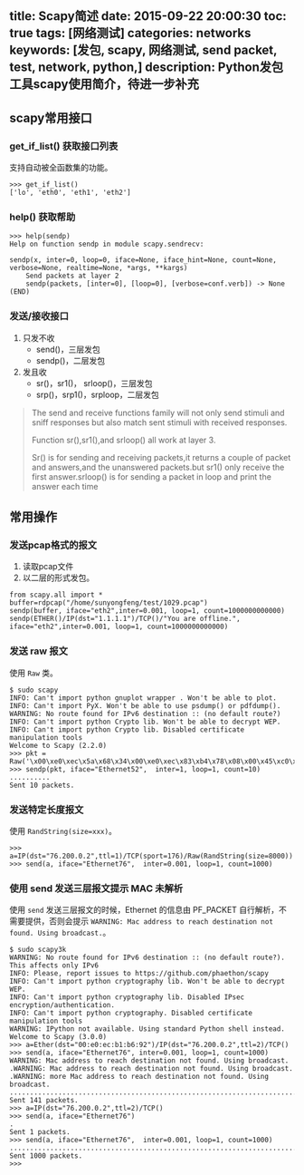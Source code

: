 title: Scapy简述
date: 2015-09-22 20:00:30
toc: true
tags: [网络测试]
categories: networks
keywords: [发包, scapy, 网络测试, send packet, test, network, python,]
description: Python发包工具scapy使用简介，待进一步补充
---

scapy常用接口
------------------

### get_if_list() 获取接口列表
支持自动被全函数集的功能。
```
>>> get_if_list()
['lo', 'eth0', 'eth1', 'eth2']
```

### help() 获取帮助
```
>>> help(sendp)
Help on function sendp in module scapy.sendrecv:

sendp(x, inter=0, loop=0, iface=None, iface_hint=None, count=None, verbose=None, realtime=None, *args, **kargs)
    Send packets at layer 2
    sendp(packets, [inter=0], [loop=0], [verbose=conf.verb]) -> None
(END)
```

<!--more-->

### 发送/接收接口
1. 只发不收
	* send()，三层发包
	* sendp()，二层发包
2. 发且收
	* sr()，sr1()， srloop()，三层发包
	* srp()，srp1()，srploop，二层发包

> The send and receive functions family will not only send stimuli and sniff responses but also match sent stimuli with received responses. 
> 
> Function sr(),sr1(),and srloop() all work at layer 3.
> 
> Sr() is for sending and receiving packets,it returns a couple of packet and answers,and the unanswered packets.but sr1() only receive the first answer.srloop() is for sending a packet in loop and print the answer each time


## 常用操作
### 发送pcap格式的报文

1. 读取pcap文件
2. 以二层的形式发包。

```
from scapy.all import *
buffer=rdpcap("/home/sunyongfeng/test/1029.pcap")
sendp(buffer, iface="eth2",inter=0.001, loop=1, count=1000000000000)
sendp(ETHER()/IP(dst="1.1.1.1")/TCP()/"You are offline.", iface="eth2",inter=0.001, loop=1, count=1000000000000)
```

### 发送 raw 报文

使用 `Raw` 类。

```
$ sudo scapy 
INFO: Can't import python gnuplot wrapper . Won't be able to plot.
INFO: Can't import PyX. Won't be able to use psdump() or pdfdump().
WARNING: No route found for IPv6 destination :: (no default route?)
INFO: Can't import python Crypto lib. Won't be able to decrypt WEP.
INFO: Can't import python Crypto lib. Disabled certificate manipulation tools
Welcome to Scapy (2.2.0)
>>> pkt = Raw('\x00\xe0\xec\x5a\x68\x34\x00\xe0\xec\x83\xb4\x78\x08\x00\x45\xc0\x00\x3c\x38\xe7\x40\x00\x01\x06\x18\x13\x14\x00\x00\x01\x14\x00\x00\x02\x8d\x49\x00\xb3\xe6\x7e\x5f\xfa\x00\x00\x00\x00\xa0\x02\x72\x10\x53\x43\x00\x00\x02\x04\x05\xb4\x04\x02\x08\x0a\x00\xc4\x85\x70\x00\x00\x00\x00\x01\x03\x03\x07')
>>> sendp(pkt, iface="Ethernet52",  inter=1, loop=1, count=10) 
..........
Sent 10 packets.
```

### 发送特定长度报文

使用 `RandString(size=xxx)`。

```
>>> a=IP(dst="76.200.0.2",ttl=1)/TCP(sport=176)/Raw(RandString(size=8000))   
>>> send(a, iface="Ethernet76",  inter=0.001, loop=1, count=1000)  
```

### 使用 send 发送三层报文提示 MAC 未解析

使用 `send` 发送三层报文的时候，Ethernet 的信息由 PF_PACKET 自行解析，不需要提供，否则会提示 `WARNING: Mac address to reach destination not found. Using broadcast.`。

```
$ sudo scapy3k          
WARNING: No route found for IPv6 destination :: (no default route?). This affects only IPv6
INFO: Please, report issues to https://github.com/phaethon/scapy
INFO: Can't import python cryptography lib. Won't be able to decrypt WEP.
INFO: Can't import python cryptography lib. Disabled IPsec encryption/authentication.
INFO: Can't import python cryptography. Disabled certificate manipulation tools
WARNING: IPython not available. Using standard Python shell instead.
Welcome to Scapy (3.0.0)
>>> a=Ether(dst="00:e0:ec:b1:b6:92")/IP(dst="76.200.0.2",ttl=2)/TCP()                           
>>> send(a, iface="Ethernet76", inter=0.001, loop=1, count=1000)
WARNING: Mac address to reach destination not found. Using broadcast.
.WARNING: Mac address to reach destination not found. Using broadcast.
.WARNING: more Mac address to reach destination not found. Using broadcast.
..........................................................................................................................................^C
Sent 141 packets.
>>> a=IP(dst="76.200.0.2",ttl=2)/TCP()                                     
>>> send(a, iface="Ethernet76")                                      
.
Sent 1 packets.
>>> send(a, iface="Ethernet76",  inter=0.001, loop=1, count=1000)
........................................................................................................................................................................................................................................................................................................................................................................................................................................................................................................................................................................................................................................................................................................................................................................................................................................................................................................................................................................................................................................
Sent 1000 packets.
>>>
```
